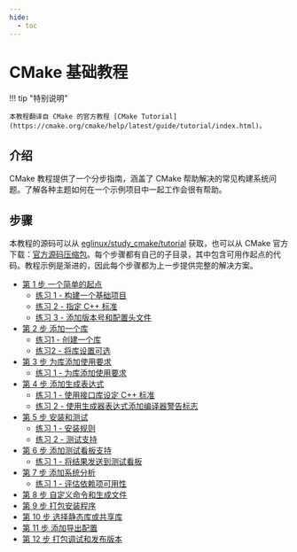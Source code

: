```yaml
---
hide:
  - toc
---
```


# CMake 基础教程

!!! tip "特别说明"

    本教程翻译自 CMake 的官方教程 [CMake Tutorial](https://cmake.org/cmake/help/latest/guide/tutorial/index.html)。

## 介绍

CMake 教程提供了一个分步指南，涵盖了 CMake 帮助解决的常见构建系统问题。了解各种主题如何在一个示例项目中一起工作会很有帮助。

## 步骤

本教程的源码可以从 [eglinux/study_cmake/tutorial] 获取，也可以从 CMake 官方下载：[官方源码压缩包]。每个步骤都有自己的子目录，其中包含可用作起点的代码。教程示例是渐进的，因此每个步骤都为上一步提供完整的解决方案。

- [第 1 步 一个简单的起点](./01_a_basic_starting_point.md)
    - [练习 1 - 构建一个基础项目](./01_a_basic_starting_point.md#练习-1---构建一个基本项目)
    - [练习 2 - 指定 C++ 标准](./01_a_basic_starting_point.md#练习-2---指定-c-标准)
    - [练习 3 - 添加版本号和配置头文件](./01_a_basic_starting_point.md#练习-3---添加版本号和配置头文件)
- [第 2 步 添加一个库](./02_adding_a_library.md)
    - [练习1 - 创建一个库](./02_adding_a_library.md#练习1---创建一个库)
    - [练习2 - 将库设置可选](./02_adding_a_library.md#练习2---将库设置可选)
- [第 3 步 为库添加使用要求](./03_adding_usage_requirements_for_a_library.md)
    - [练习 1 - 为库添加使用要求](./03_adding_usage_requirements_for_a_library.md#练习-1---为库添加使用要求)
- [第 4 步 添加生成表达式](./04_adding_eenerator_expressions.md)
    - [练习 1 - 使用接口库设定 C++ 标准](./04_adding_eenerator_expressions.md#练习-1---使用接口库设定-c-标准)
    - [练习 2 - 使用生成器表达式添加编译器警告标志](./04_adding_eenerator_expressions.md#练习-2---使用生成器表达式添加编译器警告标志)
- [第 5 步 安装和测试](./05_installing_and_testing.md)
    - [练习 1 - 安装规则](./05_installing_and_testing.md#练习-1---安装规则)
    - [练习 2 - 测试支持](./05_installing_and_testing.md#练习-2---测试支持)
- [第 6 步 添加测试看板支持](./06_adding_support_for_a_testing_dashboard.md)
    - [练习 1 - 将结果发送到测试看板](./06_adding_support_for_a_testing_dashboard.md#练习-1---将结果发送到测试看板)
- [第 7 步 添加系统分析](./07_adding_system_introspection.md)
    - [练习 1 - 评估依赖项可用性](./07_adding_system_introspection.md#练习-1---评估依赖项可用性)
- [第 8 步 自定义命令和生成文件](./08_adding_a_custom_gommand_and_generated_file.md)
- [第 9 步 打包安装程序](./09_packaging_an_installer.md)
- [第 10 步 选择静态库或共享库](./10_selecting_static_or_shared_libraries.md)
- [第 11 步 添加导出配置](./11_adding_export_configuration.md)
- [第 12 步 打包调试和发布版本](./12_packaging_debug_and_release.md)



[eglinux/study_cmake/tutorial]: https://github.com/eglinuxer/study_cmake/tree/main/tutorial
[官方源码压缩包]: https://cmake.org/cmake/help/latest/_downloads/987664e19bf1c78e58910f17f64df29f/cmake-3.26.4-tutorial-source.zip